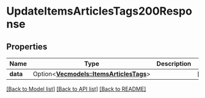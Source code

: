 # UpdateItemsArticlesTags200Response

## Properties

Name | Type | Description | Notes
------------ | ------------- | ------------- | -------------
**data** | Option<[**Vec<models::ItemsArticlesTags>**](ItemsArticlesTags.md)> |  | [optional]

[[Back to Model list]](../README.md#documentation-for-models) [[Back to API list]](../README.md#documentation-for-api-endpoints) [[Back to README]](../README.md)


